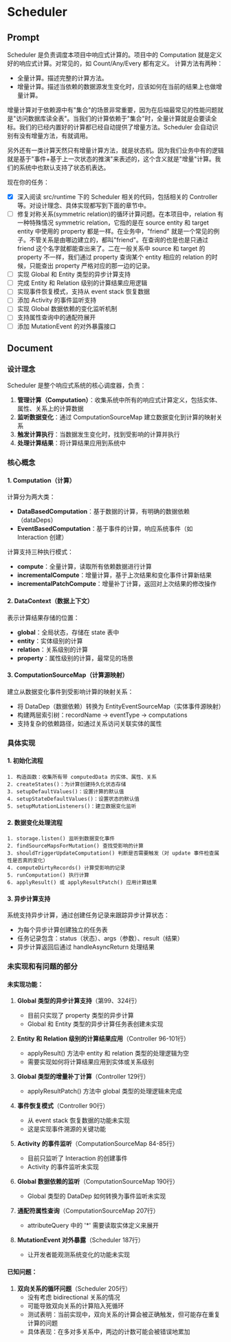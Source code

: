 # Scheduler
## Prompt

Scheduler 是负责调度本项目中响应式计算的。项目中的 Computation 就是定义好的响应式计算。对常见的，如 Count/Any/Every 都有定义。
计算方法有两种：
- 全量计算。描述完整的计算方法。
- 增量计算。描述当依赖的数据源发生变化时，应该如何在当前的结果上也做增量计算。

增量计算对于依赖源中有"集合"的场景非常重要，因为在后端最常见的性能问题就是"访问数据库读全表"。当我们的计算依赖于"集合"时，全量计算就是会要读全标。我们的已经内置好的计算都已经自动提供了增量方法。Scheduler 会自动识别有没有增量方法，有就调用。

另外还有一类计算天然只有增量计算方法，就是状态机。因为我们业务中有的逻辑就是基于"事件+基于上一次状态的推演"来表述的，这个含义就是"增量"计算。我们的系统中也默认支持了状态机表达。

现在你的任务：
- [x] 深入阅读 src/runtime 下的 Scheduler 相关的代码，包括相关的 Controller 等。对设计理念、具体实现都写到下面的章节中。
- [ ] 修复对称关系(symmetric relation)的循环计算问题。在本项目中，relation 有一种特殊情况 symmetric relation，它指的是在 source entity 和 target entity 中使用的 property 都是一样。在业务中，"friend" 就是一个常见的例子。不管关系是由哪边建立的，都叫"friend"。在查询的也是也是只通过 friend 这个名字就都能查出来了。二在一般关系中 source 和 target 的 property 不一样，我们通过 property 查询某个 entity 相应的 relation 的时候，只能查出 property 严格对应的那一边的记录。
- [ ] 实现 Global 和 Entity 类型的异步计算支持
- [ ] 完成 Entity 和 Relation 级别的计算结果应用逻辑
- [ ] 实现事件恢复模式，支持从 event stack 恢复数据
- [ ] 添加 Activity 的事件监听支持
- [ ] 实现 Global 数据依赖的变化监听机制
- [ ] 支持属性查询中的通配符展开
- [ ] 添加 MutationEvent 的对外暴露接口

## Document

### 设计理念

Scheduler 是整个响应式系统的核心调度器，负责：
1. **管理计算（Computation）**：收集系统中所有的响应式计算定义，包括实体、属性、关系上的计算数据
2. **监听数据变化**：通过 ComputationSourceMap 建立数据变化到计算的映射关系
3. **触发计算执行**：当数据发生变化时，找到受影响的计算并执行
4. **处理计算结果**：将计算结果应用到系统中

### 核心概念

#### 1. Computation（计算）
计算分为两大类：
- **DataBasedComputation**：基于数据的计算，有明确的数据依赖（dataDeps）
- **EventBasedComputation**：基于事件的计算，响应系统事件（如 Interaction 创建）

计算支持三种执行模式：
- **compute**：全量计算，读取所有依赖数据进行计算
- **incrementalCompute**：增量计算，基于上次结果和变化事件计算新结果
- **incrementalPatchCompute**：增量补丁计算，返回对上次结果的修改操作

#### 2. DataContext（数据上下文）
表示计算结果存储的位置：
- **global**：全局状态，存储在 state 表中
- **entity**：实体级别的计算
- **relation**：关系级别的计算  
- **property**：属性级别的计算，最常见的场景

#### 3. ComputationSourceMap（计算源映射）
建立从数据变化事件到受影响计算的映射关系：
- 将 DataDep（数据依赖）转换为 EntityEventSourceMap（实体事件源映射）
- 构建两层索引树：recordName -> eventType -> computations
- 支持复杂的依赖路径，如通过关系访问关联实体的属性

### 具体实现

#### 1. 初始化流程
```
1. 构造函数：收集所有带 computedData 的实体、属性、关系
2. createStates()：为计算创建持久化状态存储
3. setupDefaultValues()：设置计算的默认值
4. setupStateDefaultValues()：设置状态的默认值
5. setupMutationListeners()：建立数据变化监听
```

#### 2. 数据变化处理流程
```
1. storage.listen() 监听到数据变化事件
2. findSourceMapsForMutation() 查找受影响的计算
3. shouldTriggerUpdateComputation() 判断是否需要触发（对 update 事件检查属性是否真的变化）
4. computeDirtyRecords() 计算受影响的记录
5. runComputation() 执行计算
6. applyResult() 或 applyResultPatch() 应用计算结果
```

#### 3. 异步计算支持
系统支持异步计算，通过创建任务记录来跟踪异步计算状态：
- 为每个异步计算创建独立的任务表
- 任务记录包含：status（状态）、args（参数）、result（结果）
- 异步计算返回后通过 handleAsyncReturn 处理结果

### 未实现和有问题的部分

#### 未实现功能：
1. **Global 类型的异步计算支持**（第99、324行）
   - 目前只实现了 property 类型的异步计算
   - Global 和 Entity 类型的异步计算任务表创建未实现

2. **Entity 和 Relation 级别的计算结果应用**（Controller 96-101行）
   - applyResult() 方法中 entity 和 relation 类型的处理逻辑为空
   - 需要实现如何将计算结果应用到实体或关系级别

3. **Global 类型的增量补丁计算**（Controller 129行）
   - applyResultPatch() 方法中 global 类型的处理逻辑未完成

4. **事件恢复模式**（Controller 90行）
   - 从 event stack 恢复数据的功能未实现
   - 这是实现事件溯源的关键功能

5. **Activity 的事件监听**（ComputationSourceMap 84-85行）
   - 目前只监听了 Interaction 的创建事件
   - Activity 的事件监听未实现

6. **Global 数据依赖的监听**（ComputationSourceMap 190行）
   - Global 类型的 DataDep 如何转换为事件监听未实现

7. **通配符属性查询**（ComputationSourceMap 207行）
   - attributeQuery 中的 '*' 需要读取实体定义来展开

8. **MutationEvent 对外暴露**（Scheduler 187行）
   - 让开发者能观测系统变化的功能未实现

#### 已知问题：
1. **双向关系的循环问题**（Scheduler 205行）
   - 没有考虑 bidirectional 关系的情况
   - 可能导致双向关系的计算陷入死循环
   - 测试表明：当前实现中，双向关系的计算会被正确触发，但可能存在重复计算的问题
   - 具体表现：在多对多关系中，两边的计数可能会被错误地累加

